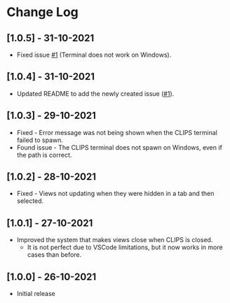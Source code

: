 # Change Log

## [1.0.5] - 31-10-2021

- Fixed issue [#1](https://github.com/algono/clips-ide-vscode/issues/1) (Terminal does not work on Windows).

## [1.0.4] - 31-10-2021

- Updated README to add the newly created issue ([#1](https://github.com/algono/clips-ide-vscode/issues/1)).

## [1.0.3] - 29-10-2021

- Fixed - Error message was not being shown when the CLIPS terminal failed to spawn.
- Found issue - The CLIPS terminal does not spawn on Windows, even if the path is correct.

## [1.0.2] - 28-10-2021

- Fixed - Views not updating when they were hidden in a tab and then selected.

## [1.0.1] - 27-10-2021

- Improved the system that makes views close when CLIPS is closed.
  - It is not perfect due to VSCode limitations, but it now works in more cases than before.

## [1.0.0] - 26-10-2021

- Initial release